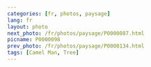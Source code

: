 ```yaml
---
categories: [fr, photos, paysage]
lang: fr
layout: photo
next_photo: /fr/photos/paysage/P0000087.html
picname: P0000098
prev_photo: /fr/photos/paysage/P0000134.html
tags: [Camel Man, Tree]
---
```

